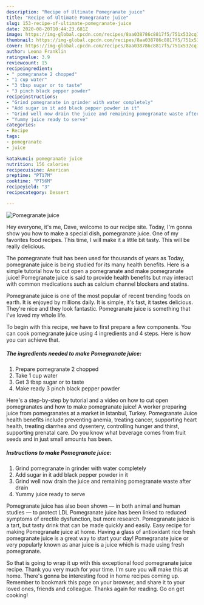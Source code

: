 ```yaml
---
description: "Recipe of Ultimate Pomegranate juice"
title: "Recipe of Ultimate Pomegranate juice"
slug: 153-recipe-of-ultimate-pomegranate-juice
date: 2020-08-20T10:44:23.681Z
image: https://img-global.cpcdn.com/recipes/8aa038786c8817f5/751x532cq70/pomegranate-juice-recipe-main-photo.jpg
thumbnail: https://img-global.cpcdn.com/recipes/8aa038786c8817f5/751x532cq70/pomegranate-juice-recipe-main-photo.jpg
cover: https://img-global.cpcdn.com/recipes/8aa038786c8817f5/751x532cq70/pomegranate-juice-recipe-main-photo.jpg
author: Leona Franklin
ratingvalue: 3.9
reviewcount: 15
recipeingredient:
- " pomegranate 2 chopped"
- "1 cup water"
- "3 tbsp sugar or to taste"
- "3 pinch black pepper powder"
recipeinstructions:
- "Grind pomegranate in grinder with water completely"
- "Add sugar in it add black pepper powder in it"
- "Grind well now drain the juice and remaining pomegranate waste after drain"
- "Yummy juice ready to serve"
categories:
- Recipe
tags:
- pomegranate
- juice

katakunci: pomegranate juice 
nutrition: 156 calories
recipecuisine: American
preptime: "PT17M"
cooktime: "PT56M"
recipeyield: "3"
recipecategory: Dessert

---
```



![Pomegranate juice](https://img-global.cpcdn.com/recipes/8aa038786c8817f5/751x532cq70/pomegranate-juice-recipe-main-photo.jpg)

Hey everyone, it's me, Dave, welcome to our recipe site. Today, I'm gonna show you how to make a special dish, pomegranate juice. One of my favorites food recipes. This time, I will make it a little bit tasty. This will be really delicious.

The pomegranate fruit has been used for thousands of years as Today, pomegranate juice is being studied for its many health benefits. Here is a simple tutorial how to cut open a pomegranate and make pomegranate juice! Pomegranate juice is said to provide health benefits but may interact with common medications such as calcium channel blockers and statins.

Pomegranate juice is one of the most popular of recent trending foods on earth. It is enjoyed by millions daily. It is simple, it's fast, it tastes delicious. They're nice and they look fantastic. Pomegranate juice is something that I've loved my whole life.


To begin with this recipe, we have to first prepare a few components. You can cook pomegranate juice using 4 ingredients and 4 steps. Here is how you can achieve that.

<!--inarticleads1-->

##### The ingredients needed to make Pomegranate juice:

1. Prepare  pomegranate 2 chopped
1. Take 1 cup water
1. Get 3 tbsp sugar or to taste
1. Make ready 3 pinch black pepper powder


Here&#39;s a step-by-step by tutorial and a video on how to cut open pomegranates and how to make pomegranate juice! A worker preparing juice from pomegranates at a market in Istanbul, Turkey. Pomegranate Juice health benefits include preventing anemia, treating cancer, supporting heart health, treating diarrhea and dysentery, controlling hunger and thirst, supporting prenatal care. Do you know what beverage comes from fruit seeds and in just small amounts has been. 

<!--inarticleads2-->

##### Instructions to make Pomegranate juice:

1. Grind pomegranate in grinder with water completely
1. Add sugar in it add black pepper powder in it
1. Grind well now drain the juice and remaining pomegranate waste after drain
1. Yummy juice ready to serve


Pomegranate juice has also been shown — in both animal and human studies — to protect LDL Pomegranate juice has been linked to reduced symptoms of erectile dysfunction, but more research. Pomegranate juice is a tart, but tasty drink that can be made quickly and easily. Easy recipe for making Pomegranate juice at home. Having a glass of antioxidant rice fresh pomegranate juice is a great way to start your day! Pomegranate juice or very popularly known as anar juice is a juice which is made using fresh pomegranate. 

So that is going to wrap it up with this exceptional food pomegranate juice recipe. Thank you very much for your time. I'm sure you will make this at home. There's gonna be interesting food in home recipes coming up. Remember to bookmark this page on your browser, and share it to your loved ones, friends and colleague. Thanks again for reading. Go on get cooking!

